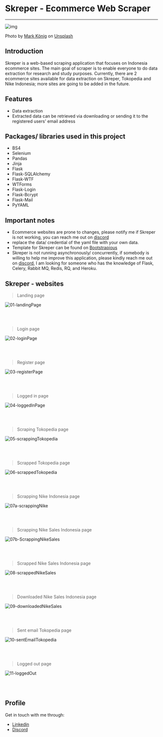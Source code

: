 # Skreper - Ecommerce Web Scraper

<hr>

![img](https://images.unsplash.com/photo-1592503254549-d83d24a4dfab?ixlib=rb-1.2.1&ixid=MnwxMjA3fDB8MHxwaG90by1wYWdlfHx8fGVufDB8fHx8&auto=format&fit=crop&w=1000&q=80)

Photo by [Mark König](https://unsplash.com/@markkoenig) on [Unsplash](https://unsplash.com/photos/Tl8mDaue_II)

## Introduction

Skreper is a web-based scraping application that focuses on Indonesia ecommerce sites. The main goal of scraper is to enable everyone to do data extraction for research and study purposes. Currently, there are 2 ecommerce sites available for data extraction on Skreper, Tokopedia and Nike Indonesia; more sites are going to be added in the future.

## Features

- Data extraction
- Extracted data can be retrieved via downloading or sending it to the registered users' email address

## Packages/ libraries used in this project

- BS4
- Selenium
- Pandas
- Jinja
- Flask
- Flask-SQLAlchemy
- Flask-WTF
- WTForms
- Flask-Login
- Flask-Bcrypt
- Flask-Mail
- PyYAML

## Important notes

- Ecommerce websites are prone to changes, please notify me if Skreper is not working, you can reach me out on [discord](https://discordapp.com/users/525654231940857867)
- replace the data/ credential of the yaml file with your own data.
- Template for Skreper can be found on [Bootstrapious](https://bootstrapious.com/)
- Skreper is not running asynchronously/ concurrently, if somebody is willing to help me improve this application, please kindly reach me out on [discord](https://discordapp.com/users/525654231940857867), I am looking for someone who has the knowledge of Flask, Celery, Rabbit MQ, Redis, RQ, and Heroku. 

## Skreper - websites

>  Landing page

![01-landingPage](pic/01-landingPage.JPG)

<br><br>

> Login page

![02-loginPage](pic/02-loginPage.JPG)

<br><br>

>  Register page

![03-registerPage](pic/03-registerPage.JPG)

<br><br>

> Logged in page

![04-loggedInPage](pic/04-loggedInPage.JPG)

<br><br>

> Scraping Tokopedia page

![05-scrappingTokopedia](pic/05-scrappingTokopedia.JPG)

<br><br>

> Scrapped Tokopedia page

![06-scrappedTokopedia](pic/06-scrappedTokopedia.JPG)

<br><br>

> Scrapping Nike Indonesia page

![07a-scrappingNike](pic/07a-scrappingNike.JPG)

<br><br>

> Scrapping Nike Sales Indonesia page

![07b-ScrappingNikeSales](pic/07b-ScrappingNikeSales.JPG)

<br><br>

> Scrapped Nike Sales Indonesia page

![08-scrappedNikeSales](pic/08-scrappedNikeSales.JPG)

<br><br>

> Downloaded Nike Sales Indonesia page

![09-downloadedNikeSales](pic/09-downloadedNikeSales.JPG)

<br><br>

> Sent email Tokopedia page

![10-sentEmailTokopedia](pic/10-sentEmailTokopedia.JPG)

<br><br>

> Logged out page

![11-loggedOut](pic/11-loggedOut.JPG)

<br><br>

## Profile

Get in touch with me through:

- [Linkedin](https://www.linkedin.com/in/benedict-laiman-60401319a/)
- [Discord](https://discordapp.com/users/525654231940857867/)

